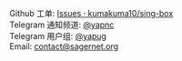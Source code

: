 Github 工单: [Issues · kumakuma10/sing-box](https://github.com/kumakuma10/sing-box/issues)  
Telegram 通知频道: [@yapnc](https://t.me/yapnc)  
Telegram 用户组: [@yapug](https://t.me/yapug)  
Email: [contact@sagernet.org](mailto:contact@sagernet.org)
